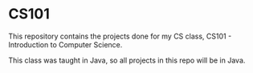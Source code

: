 # CS101

This repository contains the projects done for my CS class, CS101 - Introduction to Computer Science.

This class was taught in Java, so all projects in this repo will be in Java.
